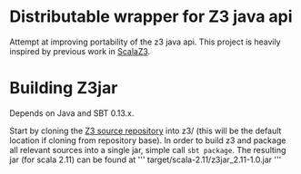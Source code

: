 Distributable wrapper for Z3 java api
=====================================

Attempt at improving portability of the z3 java api. This
project is heavily inspired by previous work in
[ScalaZ3](https://github.com/epfl-lara/ScalaZ3).

Building Z3jar
==============

Depends on Java and SBT 0.13.x.

Start by cloning the [Z3 source repository](https://github.com/Z3Prover/z3)
into z3/ (this will be the default location if cloning from repository base).
In order to build z3 and package all relevant sources into a single jar,
simple call `sbt package`. The resulting jar (for scala 2.11) can be found at
'''
target/scala-2.11/z3jar_2.11-1.0.jar
'''








